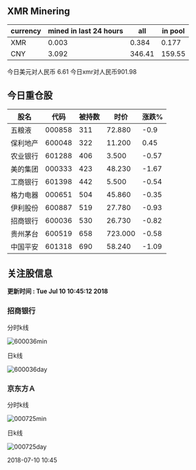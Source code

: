## XMR Minering

|currency|mined in last 24 hours|all|in pool|
|---|---|---|---|
|XMR|0.003|0.384|0.177|
|CNY|3.092|346.41|159.55|

今日美元对人民币 6.61	今日xmr对人民币901.98


## 今日重仓股 

|股名|代码|被持数|时价|涨跌%|
|---|---|---|---|---|
|五粮液|000858|311|72.880|-0.9|
|保利地产|600048|322|11.200|0.45|
|农业银行|601288|406|3.500|-0.57|
|美的集团|000333|423|48.230|-1.67|
|工商银行|601398|442|5.500|-0.54|
|格力电器|000651|504|45.860|-0.35|
|伊利股份|600887|519|27.780|-0.93|
|招商银行|600036|530|26.730|-0.82|
|贵州茅台|600519|658|723.000|-0.58|
|中国平安|601318|690|58.240|-1.09|

## 关注股信息
**更新时间 : Tue Jul 10 10:45:12 2018**
### 招商银行 
分时k线

![600036min](http://image.sinajs.cn/newchart/min/n/sh600036.gif)

日k线

![600036day](http://image.sinajs.cn/newchart/daily/n/sh600036.gif)

### 京东方Ａ 
分时k线

![000725min](http://image.sinajs.cn/newchart/min/n/sz000725.gif)

日k线

![000725day](http://image.sinajs.cn/newchart/daily/n/sz000725.gif)

2018-07-10 10:45